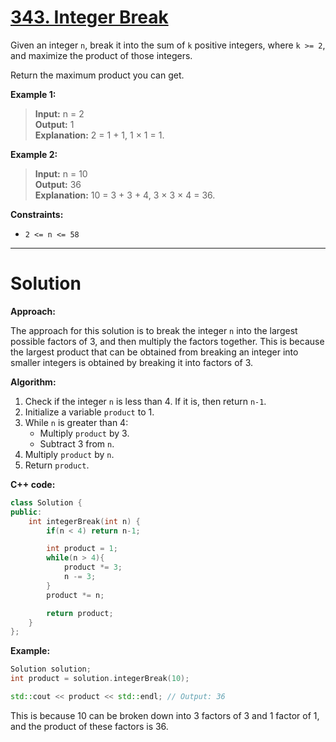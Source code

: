 # [343. Integer Break](https://leetcode.com/problems/integer-break/)

Given an integer `n`, break it into the sum of `k` positive integers, where `k >= 2`, and maximize the product of those integers.

Return the maximum product you can get.

**Example 1:**

>**Input:** n = 2<br>
**Output:** 1<br>
**Explanation:** 2 = 1 + 1, 1 × 1 = 1.

**Example 2:**

>**Input:** n = 10<br>
**Output:** 36<br>
**Explanation:** 10 = 3 + 3 + 4, 3 × 3 × 4 = 36.
 

**Constraints:**

- `2 <= n <= 58`
---
# Solution
**Approach:**

The approach for this solution is to break the integer `n` into the largest possible factors of 3, and then multiply the factors together. This is because the largest product that can be obtained from breaking an integer into smaller integers is obtained by breaking it into factors of 3.

**Algorithm:**

1. Check if the integer `n` is less than 4. If it is, then return `n-1`.
2. Initialize a variable `product` to 1.
3. While `n` is greater than 4:
    * Multiply `product` by 3.
    * Subtract 3 from `n`.
4. Multiply `product` by `n`.
5. Return `product`.

**C++ code:**

```c++
class Solution {
public:
    int integerBreak(int n) {
        if(n < 4) return n-1;

        int product = 1;
        while(n > 4){
            product *= 3;
            n -= 3;
        }
        product *= n;

        return product;
    }
};
```

**Example:**

```c++
Solution solution;
int product = solution.integerBreak(10);

std::cout << product << std::endl; // Output: 36
```

This is because 10 can be broken down into 3 factors of 3 and 1 factor of 1, and the product of these factors is 36.